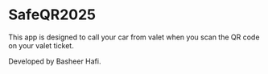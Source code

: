 # SafeQR2025

This app is designed to call your car from valet when you scan the QR code on your valet ticket.

Developed by Basheer Hafi.
